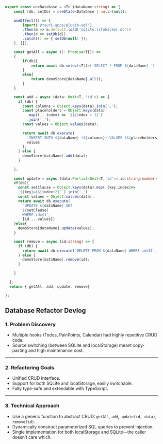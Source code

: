 ``` typescript
export const useDatabase = <T> (dataName:string) => {
    const [db, setDb] = useState<Database | null>(null);
      
    useEffect(() => {
        import('@tauri-apps/plugin-sql') 
        .then(m => m.default.load('sqlite:lifehacker.db'))
        .then(d => setDb(d))
        .catch(() => { setDb(null) });
    }, []);

    const getAll = async (): Promise<T[]> =>
    { 
        if(db){
            return await db.select<T[]>(`SELECT * FROM ${dataName} `)
        }
        else{
            return demoStore[dataName].all();
        }            
    }

    const add = async (data: Omit<T, 'id'>) => {
      if (db) {
        const columns = Object.keys(data).join(',');
        const placeholders = Object.keys(data)
          .map((_, index) => `$${index + 1}`)
          .join(',');
        const values = Object.values(data);
        
        return await db.execute(
          `INSERT INTO ${dataName} (${columns}) VALUES (${placeholders})`,
          values
        );
      } else {
        demoStore[dataName].add(data);
      }
   
    };
      
    const update = async (data:Partial<Omit<T,'id'>>,id:string|number) => {
    if(db){
      const setClause = Object.keys(data).map( (key,index)=> 
      `${key}=$${index+2}` ).join(',')
      const values = Object.values(data);
      return await db.execute(        
        `UPDATE ${dataName} SET 
        ${setClause} 
        WHERE id=$1`,
        [id,...values])       
    }else{
      demoStore[dataName].update(values);
    }

    const remove = async (id:string) => {
      if (db) {
        return await db.execute(`DELETE FROM ${dataName} WHERE id=$1`, id)
      } else {
        demoStore[dataName].remove(id);
      }
 
    }

  };
  return { getAll, add, update, remove}

};
```


## Database Refactor Devlog

### 1. Problem Discovery
- Multiple hooks (Todos, PainPoints, Calendar) had highly repetitive CRUD code.
- Source switching (between SQLite and localStorage) meant copy-pasting and high maintenance cost.

***

### 2. Refactoring Goals
- Unified CRUD interface.
- Support for both SQLite and localStorage, easily switchable.
- Fully type-safe and extendable with TypeScript.

***

### 3. Technical Approach
- Use a generic function to abstract CRUD: `getAll`, `add`, `update(id, data)`, `remove(id)`.
- Dynamically construct parameterized SQL queries to prevent injection.
- Single implementation for both localStorage and SQLite—the caller doesn’t care which.

